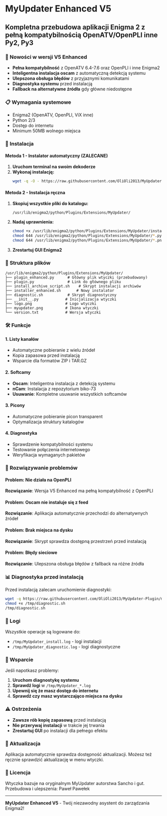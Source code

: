 # MyUpdater Enhanced V5

## Kompletna przebudowa aplikacji Enigma 2 z pełną kompatybilnością OpenATV/OpenPLI inne Py2, Py3

### 🚀 Nowości w wersji V5 Enhanced

- **Pełna kompatybilność** z OpenATV 6.4-7.6 oraz OpenPLI i inne Enigma2
- **Inteligentna instalacja oscam** z automatyczną detekcją systemu
- **Ulepszona obsługa błędów** z przyjaznymi komunikatami
- **Diagnostyka systemu** przed instalacją
- **Fallback na alternatywne źródła** gdy główne niedostępne

### 📋 Wymagania systemowe

- Enigma2 (OpenATV, OpenPLI, ViX inne)
- Python 2/3
- Dostęp do internetu
- Minimum 50MB wolnego miejsca

### 🔧 Instalacja

#### Metoda 1 - Instalator automatyczny (ZALECANE)

1. **Uruchom terminal na swoim dekoderze**
2. **Wykonaj instalację:**
   ```bash
   wget -q -O - https://raw.githubusercontent.com/OliOli2013/MyUpdater-Plugin/main/installer.sh | sh
   ```

#### Metoda 2 - Instalacja ręczna

1. **Skopiuj wszystkie pliki do katalogu:**
   ```
   /usr/lib/enigma2/python/Plugins/Extensions/MyUpdater/
   ```

2. **Nadaj uprawnienia:**
   ```bash
   chmod +x /usr/lib/enigma2/python/Plugins/Extensions/MyUpdater/install_archive_script.sh
   chmod 644 /usr/lib/enigma2/python/Plugins/Extensions/MyUpdater/*.py
   chmod 644 /usr/lib/enigma2/python/Plugins/Extensions/MyUpdater/*.png
   ```

3. **Zrestartuj GUI Enigma2**

### 📁 Struktura plików

```
/usr/lib/enigma2/python/Plugins/Extensions/MyUpdater/
├── plugin_enhanced.py      # Główny plik wtyczki (przebudowany)
├── plugin.py               # Link do głównego pliku
├── install_archive_script.sh    # Skrypt instalacji archiwów
├── installer_enhanced.sh       # Nowy instalator
├── diagnostic.sh           # Skrypt diagnostyczny
├── __init__.py            # Inicjalizacja wtyczki
├── logo.png               # Logo wtyczki
├── myupdater.png          # Ikona wtyczki
└── version.txt            # Wersja wtyczki
```

### 🛠️ Funkcje

#### 1. Listy kanałów
- Automatyczne pobieranie z wielu źródeł
- Kopia zapasowa przed instalacją
- Wsparcie dla formatów ZIP i TAR.GZ

#### 2. Softcamy
- **Oscam**: Inteligentna instalacja z detekcją systemu
- **nCam**: Instalacja z repozytorium biko-73
- **Usuwanie**: Kompletne usuwanie wszystkich softcamów

#### 3. Picony
- Automatyczne pobieranie picon transparent
- Optymalizacja struktury katalogów

#### 4. Diagnostyka
- Sprawdzenie kompatybilności systemu
- Testowanie połączenia internetowego
- Weryfikacja wymaganych pakietów

### 🔧 Rozwiązywanie problemów

#### Problem: Nie działa na OpenPLI
**Rozwiązanie**: Wersja V5 Enhanced ma pełną kompatybilność z OpenPLI

#### Problem: Oscam nie instaluje się z feed
**Rozwiązanie**: Aplikacja automatycznie przechodzi do alternatywnych źródeł

#### Problem: Brak miejsca na dysku
**Rozwiązanie**: Skrypt sprawdza dostępną przestrzeń przed instalacją

#### Problem: Błędy sieciowe
**Rozwiązanie**: Ulepszona obsługa błędów z fallback na różne źródła

### 📊 Diagnostyka przed instalacją

Przed instalacją zalecam uruchomienie diagnostyki:

```bash
wget -q https://raw.githubusercontent.com/OliOli2013/MyUpdater-Plugin/main/diagnostic.sh -O /tmp/diagnostic.sh
chmod +x /tmp/diagnostic.sh
/tmp/diagnostic.sh
```

### 📝 Logi

Wszystkie operacje są logowane do:
- `/tmp/MyUpdater_install.log` - logi instalacji
- `/tmp/MyUpdater_diagnostic.log` - logi diagnostyczne

### 🤝 Wsparcie

Jeśli napotkasz problemy:

1. **Uruchom diagnostykę systemu**
2. **Sprawdź logi** w `/tmp/MyUpdater_*.log`
3. **Upewnij się że masz dostęp do internetu**
4. **Sprawdź czy masz wystarczająco miejsca na dysku**

### ⚠️ Ostrzeżenia

- **Zawsze rób kopię zapasową** przed instalacją
- **Nie przerywaj instalacji** w trakcie jej trwania
- **Zrestartuj GUI** po instalacji dla pełnego efektu

### 🔄 Aktualizacja

Aplikacja automatycznie sprawdza dostępność aktualizacji.
Możesz też ręcznie sprawdzić aktualizację w menu wtyczki.

### 📄 Licencja

Wtyczka bazuje na oryginalnym MyUpdater autorstwa Sancho i gut.
Przebudowa i ulepszenia: Paweł Pawełek

---

**MyUpdater Enhanced V5** - Twój niezawodny asystent do zarządzania Enigma2!
